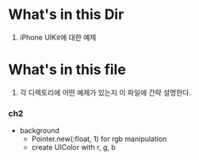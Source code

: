 What's in this Dir
==================
 1. iPhone UIKit에 대한 예제

What's in this file
===================
 1. 각 디렉토리에 어떤 예제가 있는지 이 파일에 간략 설명한다.

### ch2
 - background
   + Pointer.new(:float, 1) for rgb manipulation
   + create UIColor with r, g, b

